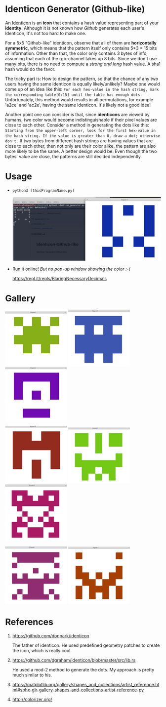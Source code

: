 # Identicon Generator (Github-like)

An [Identicon](https://en.wikipedia.org/wiki/Identicon) is an **icon** that contains a hash value representing part of your **identity**. Although it is not known how *Github* generates each user's Identicon, it's not too hard to make one.

For a 5x5 "Github-like" identicon, observe that all of them are **horizontally symmetric**, which means that the pattern itself only contains 5\*3 = 15 bits of information. Other than that, the color only contains 3 bytes of info, assuming that each of the rgb-channel takes up 8 bits. Since we don't use many bits, there is no need to compute a *strong and long* hash value. A sha1 hash would do the favor.

The tricky part is: How to design the pattern, so that the chance of any two users having the same identicon is equally likely/unlikely? Maybe one would come up of an idea like this: `For each hex-value in the hash string, mark the corresponding table[0:15] until the table has enough dots.` Unfortunately, this method would results in all permutations, for example 'a2ce' and 'ac2e', having the same identicon. It's likely not a good idea!

Another point one can consider is that, since **identicons** are viewed by humans, two color would become indistinguishable if their pixel values are close to each other. Consider a method in generating the dots like this: `Starting from the upper-left corner, look for the first hex-value in the hash string. If the value is greater than 8, draw a dot; otherwise don't.` If two bytes from different hash strings are having values that are close to each other, then not only are their color alike, the pattern are also more likely to be the same. A better design would be: Even though the two bytes' value are close, the patterns are still decided independently.


# Usage

* `python3 [thisProgramName.py]`
  
  <img src="/res/usage.png" alt="Screenshot" width="800"/>

* Run it online! *But no pop-up window showing the color :-(*

  https://repl.it/repls/BlaringNecessaryDecimals


# Gallery

<img src="/res/pic1.png" alt="icon1" width="200"/> <img src="/res/pic2.png" alt="icon2" width="200"/> <img src="/res/pic3.png" alt="icon3" width="200"/>

<img src="/res/pic5.png" alt="icon5" width="200"/> <img src="/res/pic6.png" alt="icon6" width="200"/> <img src="/res/pic7.png" alt="icon7" width="200"/>

<img src="/res/pic8.png" alt="icon8" width="200"/> <img src="/res/pic9.png" alt="icon9" width="200"/>

# References
1. https://github.com/donpark/identicon

    The father of identicon. He used predefined geometry patches to create the icon, which is really cool.
  
2. https://github.com/dgraham/identicon/blob/master/src/lib.rs

    He used a mod-2 method to generate the dots. My approach is pretty much similar to his.

3. https://matplotlib.org/gallery/shapes_and_collections/artist_reference.html#sphx-glr-gallery-shapes-and-collections-artist-reference-py
4. http://colorizer.org/
